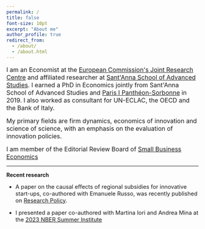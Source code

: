 ```yaml
---
permalink: /
title: false
font-size: 10pt
excerpt: "About me"
author_profile: true
redirect_from: 
  - /about/
  - /about.html
---
```

<span style="font-size:12pt;">I am an Economist at the <a href="https://joint-research-centre.ec.europa.eu/index_en?prefLang=en" target="_blank" rel="noopener noreferrer">European Commission's Joint Research Centre</a> and affiliated researcher at <a href="https://www.santannapisa.it/en" target="_blank" rel="noopener noreferrer">Sant'Anna School of Advanced Studies</a>. I earned a PhD in Economics jointly from Sant'Anna School of Advanced Studies and <a href="https://centredeconomiesorbonne.cnrs.fr/en/home/" target="_blank" rel="noopener noreferrer">Paris I Panthéon-Sorbonne</a> in 2019. I also worked as consultant for UN-ECLAC, the OECD and the Bank of Italy.</span>

<span style="font-size:12pt;">My primary fields are firm dynamics, economics of innovation and science of science, with an emphasis on the evaluation of innovation policies.</span>

<span style="font-size:12pt;">I am member of the Editorial Review Board of <a href="https://www.springer.com/journal/11187" target="_blank" rel="noopener noreferrer">Small Business Economics</a></span>

------

**Recent research**

* <span style="font-size:11pt;">A paper on the causal effects of regional subsidies for innovative start-ups, co-authored with Emanuele Russo, was recently published on <a href="https://www.sciencedirect.com/science/article/pii/S004873332400177X" target="_blank" rel="noopener noreferrer">Research Policy</a>.</span>

* <span style="font-size:11pt;">I presented a paper co-authored with Martina Iori and Andrea Mina at the <a href="https://www.nber.org/conferences/si-2023-science-science-funding" target="_blank" rel="noopener noreferrer">2023 NBER Summer Institute</a>
